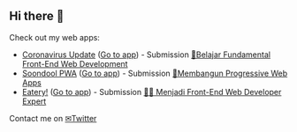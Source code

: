 ## Hi there 👋
Check out my web apps:

 - [Coronavirus Update](https://github.com/hifra01/corona-update) ([Go to app](https://hifra01.github.io/corona-update)) - Submission [📖Belajar Fundamental Front-End Web Development](https://www.dicoding.com/certificates/J1RXYVE0KXVM)
 - [Soondool PWA](https://github.com/hifra01/pwa-submission) ([Go to app](https://soondool.hifra.my.id)) - Submission [📱Membangun Progressive Web Apps](https://www.dicoding.com/certificates/KERZR8EKOPYV)
 - [Eatery!](https://github.com/hifra01/restaurant-apps) ([Go to app](https://eatery.hifra.my.id)) - Submission [👨‍💻 Menjadi Front-End Web Developer Expert](https://www.dicoding.com/certificates/L4PQM8OEVZO1)
 
Contact me on [✉Twitter](https://twitter.com/hifra01)
